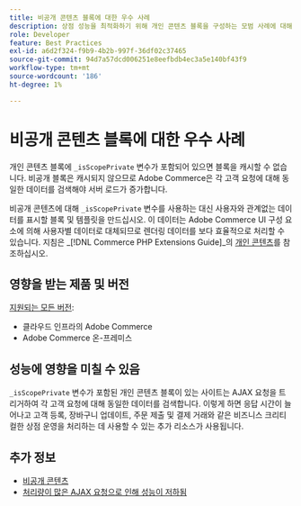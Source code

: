 ```yaml
---
title: 비공개 콘텐츠 블록에 대한 우수 사례
description: 상점 성능을 최적화하기 위해 개인 콘텐츠 블록을 구성하는 모범 사례에 대해 알아봅니다.
role: Developer
feature: Best Practices
exl-id: a6d2f324-f9b9-4b2b-997f-36df02c37465
source-git-commit: 94d7a57dcd006251e8eefbdb4ec3a5e140bf43f9
workflow-type: tm+mt
source-wordcount: '186'
ht-degree: 1%

---
```


# 비공개 콘텐츠 블록에 대한 우수 사례

개인 콘텐츠 블록에 `_isScopePrivate` 변수가 포함되어 있으면 블록을 캐시할 수 없습니다. 비공개 블록은 캐시되지 않으므로 Adobe Commerce은 각 고객 요청에 대해 동일한 데이터를 검색해야 서버 로드가 증가합니다.

비공개 콘텐츠에 대해 `_isScopePrivate` 변수를 사용하는 대신 사용자와 관계없는 데이터를 표시할 블록 및 템플릿을 만드십시오. 이 데이터는 Adobe Commerce UI 구성 요소에 의해 사용자별 데이터로 대체되므로 렌더링 데이터를 보다 효율적으로 처리할 수 있습니다. 지침은 _[!DNL Commerce PHP Extensions Guide]_의 [개인 콘텐츠](https://developer.adobe.com/commerce/php/development/cache/page/private-content/)를 참조하십시오.

## 영향을 받는 제품 및 버전

[지원되는 모든 버전](../../../release/versions.md):

- 클라우드 인프라의 Adobe Commerce
- Adobe Commerce 온-프레미스

## 성능에 영향을 미칠 수 있음

`_isScopePrivate` 변수가 포함된 개인 콘텐츠 블록이 있는 사이트는 AJAX 요청을 트리거하여 각 고객 요청에 대해 동일한 데이터를 검색합니다. 이렇게 하면 응답 시간이 늘어나고 고객 등록, 장바구니 업데이트, 주문 제출 및 결제 거래와 같은 비즈니스 크리티컬한 상점 운영을 처리하는 데 사용할 수 있는 추가 리소스가 사용됩니다.

## 추가 정보

- [비공개 콘텐츠](../../../performance/configuration.md#client-side-optimization-settings)
- [처리량이 많은 AJAX 요청으로 인해 성능이 저하됨](https://experienceleague.adobe.com/docs/commerce-knowledge-base/kb/troubleshooting/miscellaneous/high-throughput-ajax-requests-cause-poor-performance.html)

